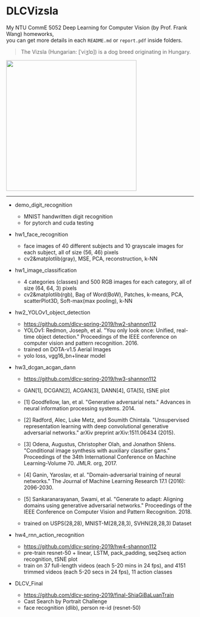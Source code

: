 # DLCVizsla
My NTU CommE 5052 Deep Learning for Computer Vision (by Prof. Frank Wang) homeworks,  
you can get more details in each ```README.md``` or ```report.pdf``` inside folders.   
> The Vizsla (Hungarian: [ˈviʒlɒ]) is a dog breed originating in Hungary.  
<img src="https://www.pets4homes.co.uk/images/breeds/88/large/34aaa9d6aa84f3926b461f88e4dcce51.jpg" width="350">  

---

* demo_digit_recognition
  * MNIST handwritten digit recognition
  * for pytorch and cuda testing
* hw1_face_recognition
  * face images of 40 different subjects and 10 grayscale images for each subject, all of size (56, 46) pixels
  * cv2&matplotlib(gray), MSE, PCA, reconstruction, k-NN  
* hw1_image_classification
  * 4 categories (classes) and 500 RGB images for each category, all of size (64, 64, 3) pixels
  * cv2&matplotlib(rgb), Bag of Word(BoW), Patches, k-means, PCA, scatterPlot3D, Soft-max(max pooling), k-NN
* hw2_YOLOv1_object_detection
  * https://github.com/dlcv-spring-2019/hw2-shannon112
  * YOLOv1: Redmon, Joseph, et al. "You only look once: Unified, real-time object detection." Proceedings of the IEEE conference on computer vision and pattern recognition. 2016.
  * trained on DOTA-v1.5 Aerial Images 
  * yolo loss, vgg16_bn+linear model
* hw3_dcgan_acgan_dann
  * https://github.com/dlcv-spring-2019/hw3-shannon112
  * GAN[1], DCGAN[2], ACGAN[3], DANN[4], GTA[5], tSNE plot
  * [1] Goodfellow, Ian, et al. "Generative adversarial nets." Advances in neural information processing systems. 2014.
  * [2] Radford, Alec, Luke Metz, and Soumith Chintala. "Unsupervised representation learning with deep convolutional generative adversarial networks." arXiv preprint arXiv:1511.06434 (2015).
  * [3] Odena, Augustus, Christopher Olah, and Jonathon Shlens. "Conditional image synthesis with auxiliary classifier gans." Proceedings of the 34th International Conference on Machine Learning-Volume 70. JMLR. org, 2017.
  * [4] Ganin, Yaroslav, et al. "Domain-adversarial training of neural networks." The Journal of Machine Learning Research 17.1 (2016): 2096-2030.
  * [5] Sankaranarayanan, Swami, et al. "Generate to adapt: Aligning domains using generative adversarial networks." Proceedings of the IEEE Conference on Computer Vision and Pattern Recognition. 2018.

  * trained on USPS(28,28), MNIST-M(28,28,3), SVHN(28,28,3) Dataset

* hw4_rnn_action_recognition
  * https://github.com/dlcv-spring-2019/hw4-shannon112
  * pre-train resnet-50 + linear, LSTM, pack_padding, seq2seq action recognition, tSNE plot
  * train	on 37 full-length videos (each 5-20 mins in 24 fps), and 4151 trimmed videos (each 5-20 secs in 24 fps),	11 action classes

* DLCV_Final
  * https://github.com/dlcv-spring-2019/final-ShiaGiBaLuanTrain
  * Cast Search by Portrait Challenge
  * face recognition (dlib), person re-id (resnet-50)
  
